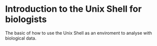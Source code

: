 # Introduction to the Unix Shell for biologists

The basic of how to use the Unix Shell as an enviroment to analyse
with biological data.

